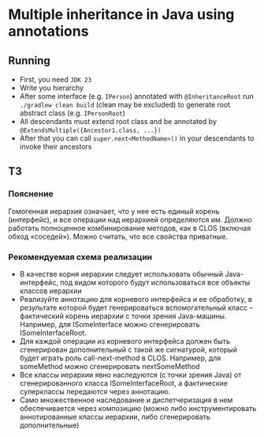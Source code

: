# Multiple inheritance in Java using annotations
## Running
- First, you need `JDK 23`
- Write you hierarchy
- After some interface (e.g. `IPerson`) annotated with `@InheritanceRoot` run `./gradlew clean build` (clean may be excluded) to generate root abstract class (e.g. `IPersonRoot`)
- All descendants must extend root class and be annotated by `@ExtendsMultiple({Ancestor1.class, ...})`
- After that you can call `super.next<MethodName>()` in your descendants to invoke their ancestors

## ТЗ
### Пояснение
Гомогенная иерархия означает, что у нее есть единый корень (интерфейс), и все операции над иерархией определяются им. Должно работать полноценное комбинирование методов, как в CLOS (включая обход «соседей»). Можно считать, что все свойства приватные.

### Рекомендуемая схема реализации
- В качестве корня иерархии следует использовать обычный Java-интерфейс, под видом которого будут использоваться все объекты классов иерархии
- Реализуйте аннотацию для корневого интерфейса и ее обработку, в результате которой будет генерироваться вспомогательный класс – фактический корень иерархии с точки зрения Java-машины. Например, для ISomeInterface можно сгенерировать ISomeInterfaceRoot.
- Для каждой операции из корневого интерфейса должен быть сгенерирован дополнительный c такой же сигнатурой, который будет играть роль call-next-method в CLOS. Например, для someMethod можно сгенерировать nextSomeMethod
- Все классы иерархии явно наследуются (с точки зрения Java) от сгенерированного класса ISomeInterfaceRoot, а фактические суперклассы передаются через аннотацию.
- Само множественное наследование и диспетчеризация в нем обеспечивается через композицию (можно либо инструментировать аннотированные классы иерархии, либо сгенерировать дополнительные)
